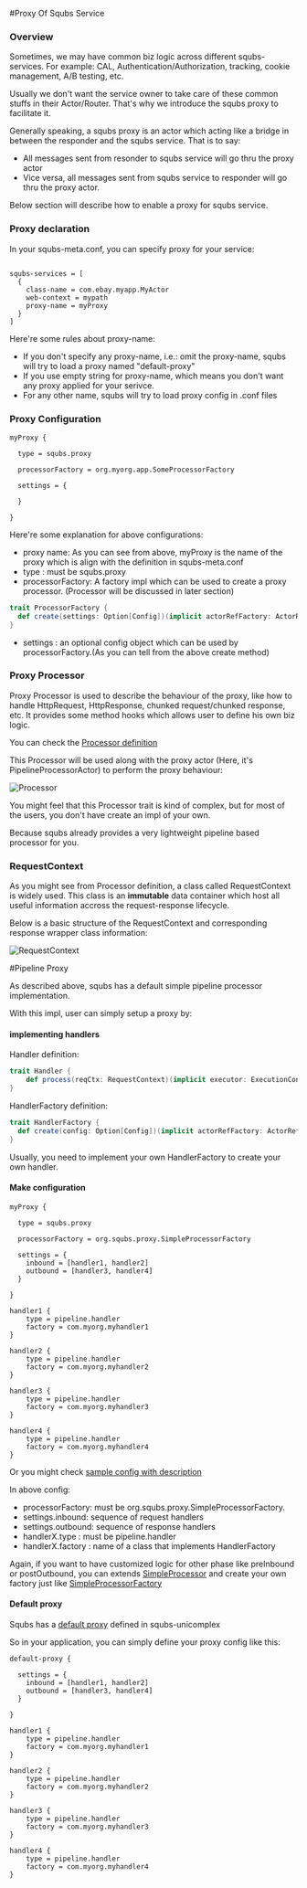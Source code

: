 #Proxy Of Squbs Service

### Overview
Sometimes, we may have common biz logic across different squbs-services.
For example: CAL, Authentication/Authorization, tracking, cookie management, A/B testing, etc.

Usually we don't want the service owner to take care of these common stuffs in their Actor/Router.
That's why we introduce the squbs proxy to facilitate it.

Generally speaking, a squbs proxy is an actor which acting like a bridge in between the responder and the squbs service.
That is to say:
* All messages sent from resonder to squbs service will go thru the proxy actor
* Vice versa, all messages sent from squbs service to responder will go thru the proxy actor.


Below section will describe how to enable a proxy for squbs service.

### Proxy declaration

In your squbs-meta.conf, you can specify proxy for your service:

```

squbs-services = [
  {
    class-name = com.ebay.myapp.MyActor
    web-context = mypath
    proxy-name = myProxy
  }
]

```

Here're some rules about proxy-name:
* If you don't specify any proxy-name, i.e.: omit the proxy-name, squbs will try to load a proxy named "default-proxy"
* If you use empty string for proxy-name, which means you don't want any proxy applied for your serivce.
* For any other name, squbs will try to load proxy config in .conf files


### Proxy Configuration

```
myProxy {

  type = squbs.proxy

  processorFactory = org.myorg.app.SomeProcessorFactory

  settings = {
    
  }

}

```

Here're some explanation for above configurations:

* proxy name:  As you can see from above, myProxy is the name of the proxy which is align with the definition in squbs-meta.conf
* type :  must be squbs.proxy
* processorFactory: A factory impl which can be used to create a proxy processor. (Processor will be discussed in later section)
```scala
trait ProcessorFactory {
  def create(settings: Option[Config])(implicit actorRefFactory: ActorRefFactory): Option[Processor]
}
```
* settings : an optional config object which can be used by processorFactory.(As you can tell from the above create method)


### Proxy Processor

Proxy Processor is used to describe the behaviour of the proxy, like how to handle HttpRequest, HttpResponse, chunked request/chunked response, etc. It provides some method hooks which allows user to define his own biz logic.

You can check the [Processor definition](../squbs-pipeline/src/main/scala/org/squbs/pipeline/Processor.scala#L31)

This Processor will be used along with the proxy actor (Here, it's PipelineProcessorActor) to perform the proxy behaviour:

![Processor](./img/Processor.jpg)

You might feel that this Processor trait is kind of complex, but for most of the users, you don't have create an impl of your own.

Because squbs already provides a very lightweight pipeline based processor for you. 


### RequestContext

As you might see from Processor definition, a class called RequestContext is widely used.
This class is an **immutable** data container which host all useful information accross the request-response lifecycle.

Below is a basic structure of the RequestContext and corresponding response wrapper class information:

![RequestContext](./img/RequestContext.jpg)


#Pipeline Proxy

As described above, squbs has a default simple pipeline processor implementation.

With this impl, user can simply setup a proxy by:

#### implementing handlers

Handler definition:
```scala
trait Handler {
	def process(reqCtx: RequestContext)(implicit executor: ExecutionContext, context: ActorContext): Future[RequestContext]
}

```
HandlerFactory definition:
```scala
trait HandlerFactory {
  def create(config: Option[Config])(implicit actorRefFactory: ActorRefFactory): Option[Handler]
}

```

Usually, you need to implement your own HandlerFactory to create your own handler.

####  Make configuration

```
myProxy {

  type = squbs.proxy

  processorFactory = org.squbs.proxy.SimpleProcessorFactory

  settings = {
    inbound = [handler1, handler2]
    outbound = [handler3, handler4]
  }

}

handler1 {
	type = pipeline.handler
	factory = com.myorg.myhandler1
}

handler2 {
	type = pipeline.handler
	factory = com.myorg.myhandler2
}

handler3 {
	type = pipeline.handler
	factory = com.myorg.myhandler3
}

handler4 {
	type = pipeline.handler
	factory = com.myorg.myhandler4
}

```
Or you might check [sample config with description](../squbs-unicomplex/src/main/resources/reference.conf#L23)

In above config:

* processorFactory: must be org.squbs.proxy.SimpleProcessorFactory.
* settings.inbound: sequence of request handlers
* settings.outbound: sequence of response handlers
* handlerX.type : must be pipeline.handler
* handlerX.factory : name of a class that implements HandlerFactory

Again, if you want to have customized logic for other phase like preInbound or postOutbound, you can extends [SimpleProcessor](../squbs-unicomplex/src/main/scala/org/squbs/proxy/SimpleProcessor.scala#L30) and create your own factory just like [SimpleProcessorFactory](../squbs-unicomplex/src/main/scala/org/squbs/proxy/SimpleProcessor.scala#L46)

####  Default proxy

Squbs has a [default proxy](../squbs-unicomplex/src/main/resources/reference.conf#L23) defined in squbs-unicomplex

So in your application, you can simply define your proxy config like this:
```
default-proxy {

  settings = {
    inbound = [handler1, handler2]
    outbound = [handler3, handler4]
  }

}

handler1 {
	type = pipeline.handler
	factory = com.myorg.myhandler1
}

handler2 {
	type = pipeline.handler
	factory = com.myorg.myhandler2
}

handler3 {
	type = pipeline.handler
	factory = com.myorg.myhandler3
}

handler4 {
	type = pipeline.handler
	factory = com.myorg.myhandler4
}

```



